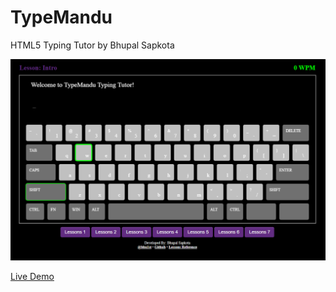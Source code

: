 # TypeMandu

HTML5 Typing Tutor by Bhupal Sapkota

![TypeMandu Screenshot](/typemandu.png?raw=true "TypeMandu Screenshot")

[Live Demo](https://bugcrew.net/typemandu)
